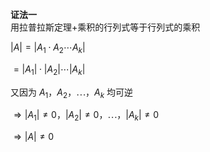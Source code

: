 **证法一**    
用拉普拉斯定理+乘积的行列式等于行列式的乘积    
    
 $|A|=|A_1\cdot A_2\cdots A_k|$     
    
 $=|A_1|\cdot|A_2|\cdots|A_k|$     
    
又因为 $A_1，A_2，\cdots，A_k$ 均可逆    
    
 $\Rightarrow |A_1|\neq0，|A_2|\neq0，    
\cdots，|A_k|\neq0$     
    
 $\Rightarrow|A|\neq0$     
